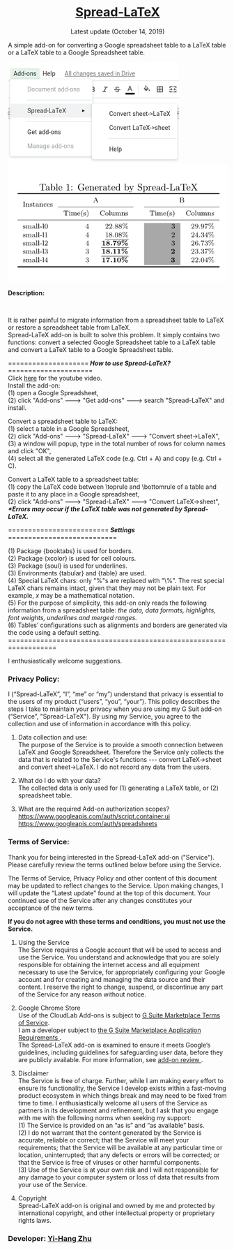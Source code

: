 <h1 align = "center"> <a href="https://gsuite.google.com/marketplace/app/spreadlatex/218144906748">Spread-LaTeX</a></h1>
<p align = "center"> Latest update (October 14, 2019) </p>

A simple add-on for converting a Google spreadsheet table to a LaTeX table or a LaTeX table to a Google Spreadsheet table.<p>

![menu](menu.png)  &nbsp;&nbsp;&nbsp;&nbsp;&nbsp; ![sample](sample.png)
<p><b> Description:</b></p><br> 

It is rather painful to migrate information from a spreadsheet table to LaTeX or restore a spreadsheet table from LaTeX.  
Spread-LaTeX add-on is built to solve this problem. It simply contains two functions: 
convert a selected Google Spreadsheet table to a LaTeX table and convert a LaTeX table to a Google Spreadsheet table.<p>

====================<b><i> How to use Spread-LaTeX? </i></b>=====================<br>
Click <a href="https://youtu.be/60UTvTIES2E">here</a> for the youtube video. <br>
Install the add-on:<br> 
(1) open a Google Spreadsheet, <br>
(2) click "Add-ons" ---> "Get add-ons" ---> search "Spread-LaTeX" and install. <br>

Convert a spreadsheet table to LaTeX: <br>
(1) select a table in a Google Spreadsheet, <br> 
(2) click "Add-ons" ---> "Spread-LaTeX" ---> "Convert sheet->LaTeX", <br> 
(3) a window will popup, type in the total number of rows for column names and click "OK", <br> 
(4) select all the generated LaTeX code (e.g. Ctrl + A) and copy (e.g. Ctrl + C). <br>

Convert a LaTeX table to a spreadsheet table:<br>
(1) copy the LaTeX code between \toprule and \bottomrule of a table and paste it to any place in a Google spreadsheet,<br> 
(2) click "Add-ons" ---> "Spread-LaTeX" ---> "Convert LaTeX->sheet",<br> 
<b><i>\*Errors may occur if the LaTeX table was not generated by Spread-LaTeX.</i></b> 

=========================<b><i> Settings </b></i>===========================</br>

(1) Package {booktabs} is used for borders. <br>
(2) Package {xcolor} is used for cell colours. <br>
(3) Package {soul} is used for underlines. <br>
(3) Environments {tabular} and {table} are used. <br>
(4) Special LaTeX chars: only "%"s are replaced with "\\%". The rest special LaTeX chars remains intact, 
given that they may not be plain text. For example, $x$ may be a mathematical notation.<br> 
(5) For the purpose of simplicity, this add-on only reads the following information from a spreadsheet table: 
<i> the data, data formats, highlights, font weights, underlines and merged ranges.</i><br> 
(6) Tables’ configurations such as alignments and borders are generated via the code using a default setting.<br>
\==================================================================

I enthusiastically welcome suggestions. 

<h3>Privacy Policy:</h3>

I (“Spread-LaTeX”, “I”, “me” or “my”) understand that privacy is essential to the users of my product (“users”, “you”, “your”). This policy describes the steps I take to maintain your privacy when you are using my G Suit add-on (“Service”, "Spread-LaTeX"). By using my Service, you agree to the collection and use of information in accordance with this policy. 

1. Data collection and use:<br>
The purpose of the Service is to provide a smooth connection between LaTeX and Google Spreadsheet. Therefore the Service only collects the data that is related to the Service's functions --- convert LaTeX->sheet and convert sheet->LaTeX. I do not record any data from the users. 
 
2. What do I do with your data? <br>
The collected data is only used for (1) generating a LaTeX table, or (2) spreadsheet table.  

3. What are the required Add-on authorization scopes? <br>
https://www.googleapis.com/auth/script.container.ui<br>
https://www.googleapis.com/auth/spreadsheets


<h3>Terms of Service:</h3>

Thank you for being interested in the Spread-LaTeX add-on ("Service"). Please carefully review the terms outlined below before using the Service. 

The Terms of Service, Privacy Policy and other content of this document may be updated to reflect changes to the Service. Upon making changes, I will update the “Latest update” found at the top of this document. Your continued use of the Service after any changes constitutes your acceptance of the new terms.

<b>If you do not agree with these terms and conditions, you must not use the Service.</b> 

1. Using the Service <br>
The Service requires a Google account that will be used to access and use the Service. You understand and acknowledge that you are solely responsible for obtaining the internet access and all equipment necessary to use the Service, for appropriately configuring your Google account and for creating and managing the data source and their content. 
I reserve the right to change, suspend, or discontinue any part of the Service for any reason without notice. 

2. Google Chrome Store <br>
Use of the CloudLab Add-ons is subject to <a href="https://gsuite.google.com/terms/marketplace/tos.html?hl=en" > G Suite Marketplace Terms of Service</a>. <br>
I am a developer subject to <a href = "https://developers.google.com/gsuite/marketplace/requirements">the G Suite Marketplace Application Requirements </a>. <br>
The Spread-LaTeX add-on is examined to ensure it meets Google’s guidelines, including guidelines for safeguarding user data, before they are publicly available. For more information, see <a href ="https://developers.google.com/gsuite/add-ons/concepts/addon-review"> add-on review </a>.

3. Disclaimer <br>
The Service is free of charge. Further, while I am making every effort to ensure its functionality, the Service I develop exists within a fast-moving product ecosystem in which things break and may need to be fixed from time to time. I enthusiastically welcome all users of the Service as partners in its development and refinement, but I ask that you engage with me with the following norms when seeking my support:<br>
(1) The Service is provided on an “as is” and “as available” basis.<br>
(2) I do not warrant that the content generated by the Service is accurate, reliable or correct; that the Service will meet your requirements; that the Service will be available at any particular time or location, uninterrupted; that any defects or errors will be corrected; or that the Service is free of viruses or other harmful components.<br>
(3) Use of the Service is at your own risk and I will not responsible for any damage to your computer system or loss of data that results from your use of the Service.

4. Copyright <br>
Spread-LaTeX add-on is original and owned by me and protected by international copyright, and other intellectual property or proprietary rights laws. 
 
<h3>Developer: <a href="https://sites.google.com/view/zhuyihang/home"> Yi-Hang Zhu</a> </h3>
